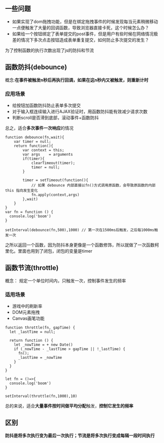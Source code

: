 ## 一些问题
*  如果实现了dom拖拽功能，但是在绑定拖拽事件的时候发现每当元素稍微移动一点便触发了大量的回调函数，导致浏览器直接卡死，这个时候怎么办？
* 如果给一个按钮绑定了表单提交的post事件，但是用户有些时候在网络情况极差的情况下多次点击按钮造成表单重复提交，如何防止多次提交的发生？

为了控制函数的执行次数出现了js的防抖和节流
## 函数防抖(debounce)
概念:**在事件被触发n秒后再执行回调，如果在这n秒内又被触发，则重新计时**
### 应用场景
* 给按钮加函数防抖防止表单多次提交
* 对于输入框连续输入进行AJAX验证时，用函数防抖能有效减少请求次数
* 判断scroll是否滑到底部，滚动事件+函数防抖

总之，适合**多次事件一次响应**的情况
````
function debounce(fn,wait){
    var timer = null;
    return function(){
        var context = this;
        var args    = arguments
        if(timer){
            clearTimeout(timer);
            timer = null;
        }

        timer = setTimeout(function(){
            // 如果 debounce 内部直接以fn()方式调用原函数，会导致原函数的内部 this 指向发生变化
            fn.apply(context,args) 
        },wait)
    }
}
var fn = function () {
  console.log('boom')
}

setInterval(debounce(fn,500),1000) // 第一次在1500ms后触发，之后每1000ms触发一次
````
之所以返回一个函数，因为防抖本身更像是一个函数修饰，所以就做了一次函数柯里化。里面也用到了闭包，闭包的变量是timer
## 函数节流(throttle)
概念： 规定一个单位时间内，只触发一次，控制事件发生的频率
### 适用场景
* 游戏中的刷新率
* DOM元素拖拽
* Canvas画笔功能
````
function throttle(fn, gapTime) {
  let _lastTime = null;

  return function () {
    let _nowTime = + new Date()
    if (_nowTime - _lastTime > gapTime || !_lastTime) {
      fn();
      _lastTime = _nowTime
    }
  }
}

let fn = ()=>{
  console.log('boom')
}

setInterval(throttle(fn,1000),10)
````
总的来说，适合**大量事件按时间做平均分配**触发，**控制它发生的频率**
## 区别
**防抖是将多次执行变为最后一次执行；节流是将多次执行变成每隔一段时间执行**